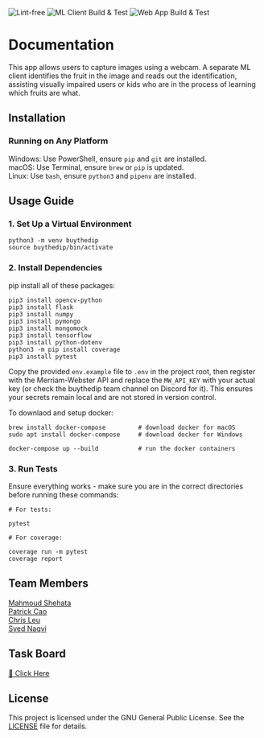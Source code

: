 ![Lint-free](https://github.com/nyu-software-engineering/containerized-app-exercise/actions/workflows/lint.yml/badge.svg)
![ML Client Build & Test](https://github.com/software-students-spring2025/4-containers-buythedip/actions/workflows/ml_client.yml/badge.svg)
![Web App Build & Test](https://github.com/software-students-spring2025/4-containers-buythedip/actions/workflows/web_app.yml/badge.svg)

# Documentation

This app allows users to capture images using a webcam. A separate ML client
identifies the fruit in the image and reads out the identification, assisting
visually impaired users or kids who are in the process of learning which fruits are what.

## Installation

### Running on Any Platform
Windows: Use PowerShell, ensure `pip` and `git` are installed. <br />
macOS: Use Terminal, ensure `brew` or `pip` is updated. <br />
Linux: Use `bash`, ensure `python3` and `pipenv` are installed.


## Usage Guide

### 1. Set Up a Virtual Environment
```
python3 -m venv buythedip
source buythedip/bin/activate
```

### 2. Install Dependencies
pip install all of these packages:
```
pip3 install opencv-python
pip3 install flask
pip3 install numpy
pip3 install pymongo
pip3 install mongomock
pip3 install tensorflow
pip3 install python-dotenv
python3 -m pip install coverage
pip3 install pytest
```

Copy the provided `env.example` file to `.env` in the project root, then register with the Merriam-Webster API and replace the `MW_API_KEY` with your actual key (or check the buythedip team channel on Discord for it). This ensures your secrets remain local and are not stored in version control.

To downlaod and setup docker:
```
brew install docker-compose         # download docker for macOS
sudo apt install docker-compose     # download docker for Windows

docker-compose up --build           # run the docker containers
```

### 3. Run Tests
Ensure everything works - make sure you are in the correct directories before running these commands:
```
# For tests:

pytest

# For coverage:

coverage run -m pytest
coverage report
```

## Team Members
[Mahmoud Shehata](https://github.com/MahmoudS1201) <br /> 
[Patrick Cao](https://github.com/Novrain7) <br />
[Chris Leu](https://github.com/cl3880) <br />
[Syed Naqvi](https://github.com/syed1naqvi)

## Task Board
[🔗 Click Here](https://github.com/orgs/software-students-spring2025/projects/202/views/1)

## License
This project is licensed under the GNU General Public License. See the [LICENSE](https://github.com/software-students-spring2025/4-containers-buythedip/blob/main/LICENSE) file for details.